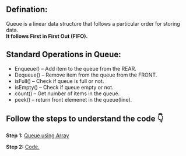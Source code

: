 ## Defination:
Queue is a linear data structure that follows a particular order for storing data.       
**It follows First in First Out (FIFO).**

## Standard Operations in Queue:

- Enqueue() – Add item to the queue from the REAR.
- Dequeue() – Remove item from the queue from the FRONT.
- isFull() – Check if queue is full or not.
- isEmpty() – Check if queue empty or not.
- count() – Get number of items in the queue.
- peek() – return front elemenet in the queue(line).

## Follow the steps to understand the code 👇

**Step 1:** [Queue using Array](https://www.youtube.com/watch?v=M6GnoUDpqEE)

**Step 2:** [Code.](./Queue_Array.java)
